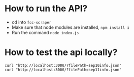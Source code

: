 # How to run the API?

- cd into `fcc-scraper`
- Make sure that node modules are installed, `npm install i`
- Run the command `node index.js`

# How to test the api locally?

```
curl "http://localhost:3000/?filePath=sep10info.json"
curl "http://localhost:3000/?filePath=sep11info.json"
```